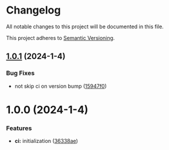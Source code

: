 # Changelog

All notable changes to this project will be documented in this file.

This project adheres to [Semantic Versioning](https://semver.org/spec/v2.0.0.html).

## [1.0.1](https://gitlab.laas.fr/rgodet1/tyr/compare/v1.0.0...v1.0.1) (2024-1-4)


### Bug Fixes

* not skip ci on version bump ([15947f0](https://gitlab.laas.fr/rgodet1/tyr/commit/15947f0489e5ea0fc866e9c932205716a3362a85))

# 1.0.0 (2024-1-4)


### Features

* **ci:** initialization ([36338ae](https://gitlab.laas.fr/rgodet1/tyr/commit/36338ae5188dfc6b6c0a67a1a569b052af3541b4))
